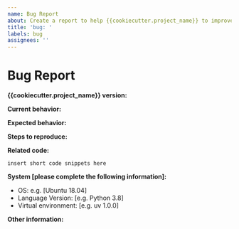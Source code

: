```yaml
---
name: Bug Report
about: Create a report to help {{cookiecutter.project_name}} to improve
title: 'bug: '
labels: bug
assignees: ''
---
```


# Bug Report

**{{cookiecutter.project_name}} version:**

<!-- Please specify commit or tag version. -->

**Current behavior:**

<!-- Describe how the bug manifests. -->

**Expected behavior:**

<!-- Describe what you expect the behavior to be without the bug. -->

**Steps to reproduce:**

<!-- Explain the steps required to duplicate the issue, especially if you are able to provide a sample application. -->

**Related code:**

<!-- If you are able to illustrate the bug or feature request with an example, please provide it here. -->

```
insert short code snippets here
```

**System \[please complete the following information\]:**

- OS: e.g. [Ubuntu 18.04]
- Language Version: [e.g. Python 3.8]
- Virtual environment: [e.g. uv 1.0.0]

**Other information:**

<!-- List any other information that is relevant to your issue. Related issues, suggestions on how to fix, Stack Overflow links, forum links, etc. -->

